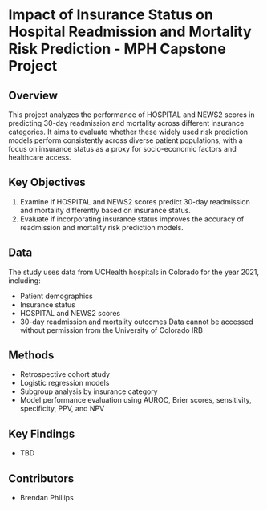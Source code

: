 # Impact of Insurance Status on Hospital Readmission and Mortality Risk Prediction - MPH Capstone Project

## Overview
This project analyzes the performance of HOSPITAL and NEWS2 scores in predicting 30-day readmission and mortality across different insurance categories. It aims to evaluate whether these widely used risk prediction models perform consistently across diverse patient populations, with a focus on insurance status as a proxy for socio-economic factors and healthcare access.

## Key Objectives
1. Examine if HOSPITAL and NEWS2 scores predict 30-day readmission and mortality differently based on insurance status.
2. Evaluate if incorporating insurance status improves the accuracy of readmission and mortality risk prediction models.

## Data
The study uses data from UCHealth hospitals in Colorado for the year 2021, including:
- Patient demographics
- Insurance status
- HOSPITAL and NEWS2 scores
- 30-day readmission and mortality outcomes
Data cannot be accessed without permission from the University of Colorado IRB

## Methods
- Retrospective cohort study
- Logistic regression models
- Subgroup analysis by insurance category
- Model performance evaluation using AUROC, Brier scores, sensitivity, specificity, PPV, and NPV

## Key Findings
- TBD

## Contributors
- Brendan Phillips
